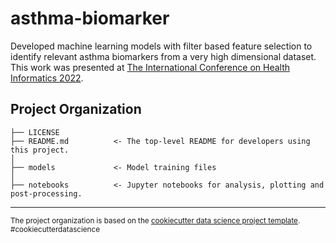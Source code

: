 asthma-biomarker
==============================

Developed machine learning models with filter based feature selection to identify relevant asthma biomarkers from a very high dimensional dataset.
This work was presented at <a target="_blank" href="https://www.insticc.org/node/TechnicalProgram/BIOSTEC/2022/presentationDetails/110195">The International Conference on Health Informatics 2022</a>.

Project Organization
------------

    ├── LICENSE
    ├── README.md          <- The top-level README for developers using this project.
    │
    ├── models             <- Model training files
    │
    ├── notebooks          <- Jupyter notebooks for analysis, plotting and post-processing.  


--------

<p><small>The project organization is based on the <a target="_blank" href="https://drivendata.github.io/cookiecutter-data-science/">cookiecutter data science project template</a>. #cookiecutterdatascience</small></p>
